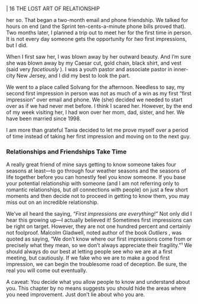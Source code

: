 | 16 THE LOST ART OF RELATIONSHIP

her so. That began a two-month email and phone friendship. We talked for
hours on end (and the Sprint ten-cents-a-minute phone bills proved that). Two
months later, I planned a trip out to meet her for the first time in person. It is
not every day someone gets the opportunity for _two_ first impressions, but I did.

When I first saw her, I was blown away by her outward beauty. And I’m
sure she was blown away by my Caesar cut, gold chain, black shirt, and vest
(said very _facetiously_ ). I was a youth pastor and associate pastor in inner-city
New Jersey, and I did my best to look the part.

We went to a place called Solvang for the afternoon. Needless to say, my
second first impression in person was not as much of a win as my first “first
impression” over email and phone. We (she) decided we needed to start over
as if we had never met before. I think I scared her. However, by the end of my
week visiting her, I had won over her mom, dad, sister, and her. We have been
married since 1998.

I am more than grateful Tania decided to let me prove myself over a period
of time instead of taking her first impression and moving on to the next guy.

### Relationships and Friendships Take Time

A really great friend of mine says getting to know someone takes four
seasons at least—to go through four weather seasons and the seasons of life
together before you can honestly feel you know someone. If you base your
potential relationship with someone (and I am not referring only to romantic
relationships, but _all_ connections with people) on just a few short moments and
then decide not to proceed in getting to know them, you may miss out on an
incredible relationship.

We’ve all heard the saying, _“First impressions are everything!”_ Not only
did I hear this growing up—I actually believed it! Sometimes first impressions
can be right on target. However, they are not one hundred percent and certainly
not foolproof. Malcolm Gladwell, noted author of the book _Outliers_ , was
quoted as saying, “We don’t know where our first impressions come from or
precisely what they mean, so we don’t always appreciate their fragility.”¹ We
should always do our best at letting people see who we are at a first meeting,
but cautiously. If we fake who we are to make a good first impression, we can
begin the troublesome road of deception. Be sure, the real you will come out
eventually.

A caveat: You decide what you allow people to know and understand
about you. This chapter by no means suggests you should hide the areas where
you need improvement. Just don’t lie about who you are.


